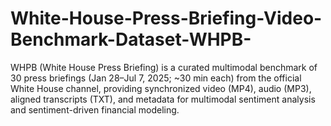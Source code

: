 # White-House-Press-Briefing-Video-Benchmark-Dataset-WHPB-
WHPB (White House Press Briefing) is a curated multimodal benchmark of 30 press briefings (Jan 28–Jul 7, 2025; ~30 min each) from the official White House channel, providing synchronized video (MP4), audio (MP3), aligned transcripts (TXT), and metadata for multimodal sentiment analysis and sentiment-driven financial modeling.
